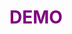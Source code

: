 <h1>
  <a href="https://to-do-list-with-drag-and-drop.vercel.app/?vercelToolbarCode=f5bKLr1BOpThh8P" target="_blank" style="color: purple; text-decoration: none;">
    DEMO 
  </a>
</h1>
